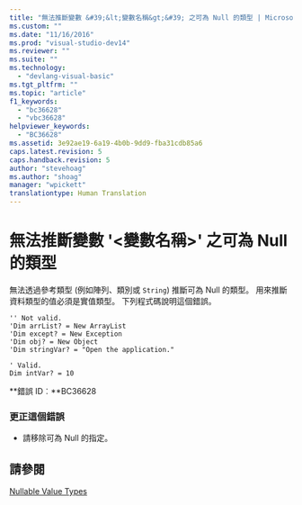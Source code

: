 ```yaml
---
title: "無法推斷變數 &#39;&lt;變數名稱&gt;&#39; 之可為 Null 的類型 | Microsoft Docs"
ms.custom: ""
ms.date: "11/16/2016"
ms.prod: "visual-studio-dev14"
ms.reviewer: ""
ms.suite: ""
ms.technology: 
  - "devlang-visual-basic"
ms.tgt_pltfrm: ""
ms.topic: "article"
f1_keywords: 
  - "bc36628"
  - "vbc36628"
helpviewer_keywords: 
  - "BC36628"
ms.assetid: 3e92ae19-6a19-4b0b-9dd9-fba31cdb85a6
caps.latest.revision: 5
caps.handback.revision: 5
author: "stevehoag"
ms.author: "shoag"
manager: "wpickett"
translationtype: Human Translation
---
```

# 無法推斷變數 &#39;&lt;變數名稱&gt;&#39; 之可為 Null 的類型
無法透過參考類型 \(例如陣列、類別或 `String`\) 推斷可為 Null 的類型。 用來推斷資料類型的值必須是實值類型。 下列程式碼說明這個錯誤。  
  
```vb#  
'' Not valid.   
'Dim arrList? = New ArrayList  
'Dim except? = New Exception  
'Dim obj? = New Object  
'Dim stringVar? = "Open the application."  
  
' Valid.  
Dim intVar? = 10  
```  
  
 **錯誤 ID︰**BC36628  
  
### 更正這個錯誤  
  
-   請移除可為 Null 的指定。  
  
## 請參閱  
 [Nullable Value Types](../../visual-basic/programming-guide/language-features/data-types/nullable-value-types.md)